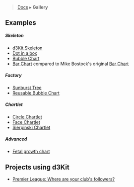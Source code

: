> [Docs](README) ▸ **Gallery**

## Examples

##### Skeleton
* [d3Kit.Skeleton](http://bl.ocks.org/kristw/7eef5cb21f3dfc1c0a4c)
* [Dot in a box](http://bl.ocks.org/treboresque/f839966214cf66627df6)
* [Bubble Chart](http://bl.ocks.org/kristw/75999459f1a34e05d580)
* [Bar Chart](http://bl.ocks.org/kristw/9ecc2d17061cadbe3707) compared to Mike Bostock's original [Bar Chart](http://bl.ocks.org/mbostock/3885304)

##### Factory
* [Sunburst Tree](http://bl.ocks.org/treboresque/211c0b6fadd0e3a2dd05)
* [Reusable Bubble Chart](http://bl.ocks.org/kristw/d8b15dd09a4c3510621c)

##### Chartlet
* [Circle Chartlet](http://bl.ocks.org/treboresque/0f01e42fb3c9268d7105)
* [Face Chartlet](http://bl.ocks.org/treboresque/6cc9d948be0635d88990)
* [Sierpinski Chartlet](http://bl.ocks.org/treboresque/28476a3ae1297af52d95)

##### Advanced

* [Fetal growth chart](http://bl.ocks.org/kristw/762e219e34808e4f50a4)

## Projects using d3Kit

* [Premier League: Where are your club's followers?](https://interactive.twitter.com/premierleague)